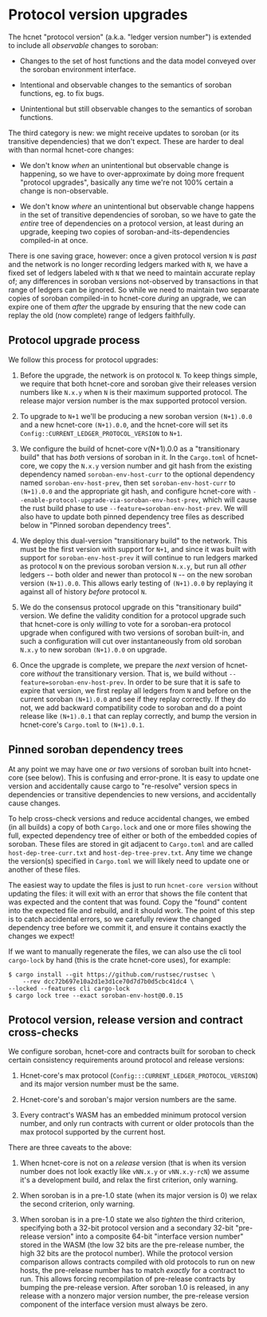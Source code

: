 # Protocol version upgrades

The hcnet "protocol version" (a.k.a. "ledger version number") is extended to
include all _observable_ changes to soroban:

  - Changes to the set of host functions and the data model conveyed over the
    soroban environment interface.

  - Intentional and observable changes to the semantics of soroban functions,
    eg. to fix bugs.

  - Unintentional but still observable changes to the semantics of soroban
    functions.

The third category is new: we might receive updates to soroban (or its
transitive dependencies) that we don't expect. These are harder to deal with
than normal hcnet-core changes:

  - We don't know _when_ an unintentional but observable change is happening, so
    we have to over-approximate by doing more frequent "protocol upgrades",
    basically any time we're not 100% certain a change is non-observable.

  - We don't know _where_ an unintentional but observable change happens in the
    set of transitive dependencies of soroban, so we have to gate the _entire_
    tree of dependencies on a protocol version, at least during an upgrade,
    keeping two copies of soroban-and-its-dependencies compiled-in at once.

There is one saving grace, however: once a given protocol version `N` is _past_
and the network is no longer recording ledgers marked with `N`, we have a fixed
set of ledgers labeled with `N` that we need to maintain accurate replay of; any
differences in soroban versions not-observed by transactions in that range of
ledgers can be ignored. So while we need to maintain two separate copies of
soroban compiled-in to hcnet-core _during_ an upgrade, we can expire one of
them _after_ the upgrade by ensuring that the new code can replay the old (now
complete) range of ledgers faithfully.

## Protocol upgrade process

We follow this process for protocol upgrades:

  1. Before the upgrade, the network is on protocol `N`. To keep things simple,
     we require that both hcnet-core and soroban give their releases version
     numbers like `N.x.y` when `N` is their maximum supported protocol. The
     release major version number is the max supported protocol version.

  2. To upgrade to `N+1` we'll be producing a new soroban version `(N+1).0.0`
     and a new hcnet-core `(N+1).0.0`, and the hcnet-core will set its
     `Config::CURRENT_LEDGER_PROTOCOL_VERSION` to `N+1`.

  3. We configure the build of hcnet-core v(N+1).0.0 as a "transitionary
     build" that has _both_ versions of soroban in it. In the `Cargo.toml` of
     hcnet-core, we copy the `N.x.y` version number and git hash from the
     existing dependency named `soroban-env-host-curr` to the optional
     dependency named `soroban-env-host-prev`, then set `soroban-env-host-curr`
     to `(N+1).0.0` and the appropriate git hash, and configure hcnet-core
     with `--enable-protocol-upgrade-via-soroban-env-host-prev`, which will
     cause the rust build phase to use `--feature=soroban-env-host-prev`.
     We will also have to update both pinned dependency tree files as
     described below in "Pinned soroban dependency trees".

  4. We deploy this dual-version "transitionary build" to the network. This must
     be the first version with support for `N+1`, and since it was built with
     support for `soroban-env-host-prev` it will continue to run ledgers marked
     as protocol `N` on the previous soroban version `N.x.y`, but run all _other_
     ledgers -- both older and newer than protocol `N` -- on the new soroban
     version `(N+1).0.0`. This allows early testing of `(N+1).0.0` by replaying
     it against all of history _before_ protocol `N`.

  5. We do the consensus protocol upgrade on this "transitionary build"
     version. We define the validity condition for a protocol upgrade such that
     hcnet-core is only _willing_ to vote for a soroban-era protocol upgrade
     when configured with two versions of soroban built-in, and such a
     configuration will cut over instantaneously from old soroban `N.x.y` to new
     soroban `(N+1).0.0` on upgrade.

  6. Once the upgrade is complete, we prepare the _next_ version of hcnet-core
     _without_ the transitionary version. That is, we build without
     `--feature=soroban-env-host-prev`. In order to be sure that it is safe to
     expire that version, we first replay all ledgers from `N` and before on
     the current soroban `(N+1).0.0` and see if they replay correctly. If they
     do not, we add backward compatibility code to soroban and do a point
     release like `(N+1).0.1` that can replay correctly, and bump the version
     in hcnet-core's `Cargo.toml` to `(N+1).0.1`.

## Pinned soroban dependency trees

At any point we may have one _or two_ versions of soroban built into
hcnet-core (see below). This is confusing and error-prone. It is easy to
update one version and accidentally cause cargo to "re-resolve" version specs in
dependencies or transitive dependencies to new versions, and accidentally cause
changes.

To help cross-check versions and reduce accidental changes, we embed (in all
builds) a copy of both `Cargo.lock` and one or more files showing the full,
expected dependency tree of either or both of the embedded copies of
soroban. These files are stored in git adjacent to `Cargo.toml` and are called
`host-dep-tree-curr.txt` and `host-dep-tree-prev.txt`. Any time we change the
version(s) specified in `Cargo.toml` we will likely need to update one or
another of these files.

The easiest way to update the files is just to run `hcnet-core version`
without updating the files: it will exit with an error that shows the file
content that was expected and the content that was found. Copy the "found"
content into the expected file and rebuild, and it should work. The point of
this step is to catch accidental errors, so we carefully review the changed
dependency tree before we commit it, and ensure it contains exactly the changes
we expect!

If we want to manually regenerate the files, we can also use the cli tool
`cargo-lock` by hand (this is the crate hcnet-core uses), for example:

    $ cargo install --git https://github.com/rustsec/rustsec \
        --rev dcc72b697e10a2d1e3d1ce70d7d7b0d5cbc41dc4 \
	--locked --features cli cargo-lock
    $ cargo lock tree --exact soroban-env-host@0.0.15


## Protocol version, release version and contract cross-checks

We configure soroban, hcnet-core and contracts built for soroban to check
certain consistency requirements around protocol and release versions:

  1. Hcnet-core's max protocol (`Config:::CURRENT_LEDGER_PROTOCOL_VERSION`)
     and its major version number must be the same.

  2. Hcnet-core's and soroban's major version numbers are the same.

  3. Every contract's WASM has an embedded minimum protocol version number,
     and only run contracts with current or older protocols than the max
     protocol supported by the current host.

There are three caveats to the above:

  1. When hcnet-core is not on a _release_ version (that is when its version
     number does not look exactly like `vNN.x.y` or `vNN.x.y-rcN`) we assume
     it's a development build, and relax the first criterion, only warning.

  2. When soroban is in a pre-1.0 state (when its major version is 0) we
     relax the second criterion, only warning.

  3. When soroban is in a pre-1.0 state we also _tighten_ the third criterion,
     specifying both a 32-bit protocol version and a secondary 32-bit
     "pre-release version" into a composite 64-bit "interface version number"
     stored in the WASM (the low 32 bits are the pre-release number, the high 32
     bits are the protocol number). While the protocol version comparison allows
     contracts compiled with old protocols to run on new hosts, the pre-release
     number has to match _exactly_ for a contract to run. This allows forcing
     recompilation of pre-release contracts by bumping the pre-release version.
     After soroban 1.0 is released, in any release with a nonzero major version
     number, the pre-release version component of the interface version must
     always be zero.

